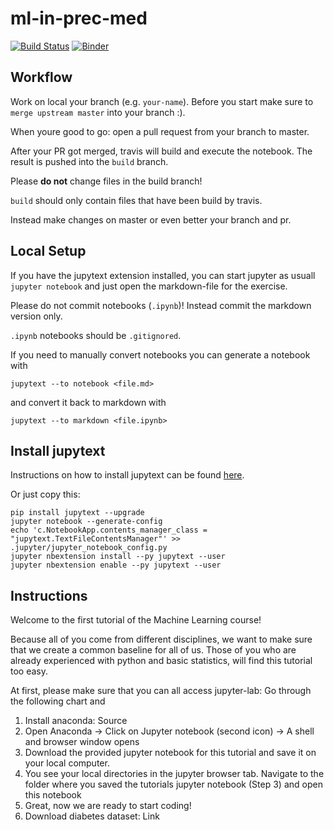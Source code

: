 # ml-in-prec-med
[![Build Status](https://travis-ci.com/sirexeclp/ml4pm.svg?branch=master)](https://travis-ci.com/sirexeclp/ml4pm)
[![Binder](https://mybinder.org/badge_logo.svg)](https://mybinder.org/v2/gh/sirexeclp/ml4pm/master)
## Workflow

Work on local your branch (e.g. `your-name`).
Before you start make sure to `merge upstream master` into your branch :).

When youre good to go: open a pull request from your branch to master.

After your PR got merged, travis will build and execute the notebook.
The result is pushed into the `build` branch.

Please **do not** change files in the build branch!

`build` should only contain files that have been build by travis.

Instead make changes on master or even better your branch and pr.

## Local Setup

If you have the jupytext extension installed, you can start jupyter as usuall `jupyter notebook` and just open the markdown-file for the exercise.

Please do not commit notebooks (`.ipynb`)!
Instead commit the markdown version only.

`.ipynb` notebooks should be `.gitignored`.

If you need to manually convert notebooks you can 
generate a notebook with 

    jupytext --to notebook <file.md>

and convert it back to markdown with

    jupytext --to markdown <file.ipynb>

## Install jupytext

Instructions on how to install jupytext can be found [here](https://github.com/mwouts/jupytext).

Or just copy this:

    pip install jupytext --upgrade
    jupyter notebook --generate-config
    echo 'c.NotebookApp.contents_manager_class = "jupytext.TextFileContentsManager"' >> .jupyter/jupyter_notebook_config.py
    jupyter nbextension install --py jupytext --user
    jupyter nbextension enable --py jupytext --user

## Instructions

Welcome to the first tutorial of the Machine Learning course! 

Because all of you come from different disciplines, we want to make sure that we create a common baseline for all of us. Those of you who are already experienced with python and basic statistics, will find this tutorial too easy. 

At first, please make sure that you can all access jupyter-lab: Go through the following chart and 

1. Install anaconda: Source
2. Open Anaconda → Click on Jupyter notebook (second icon)  → A shell and browser window opens
3. Download the provided jupyter notebook for this tutorial and save it on your local computer.
4. You see your local directories in the jupyter browser tab. Navigate to the folder where you saved the tutorials jupyter notebook (Step 3) and open this notebook
5. Great, now we are ready to start coding!
6. Download diabetes dataset: Link
